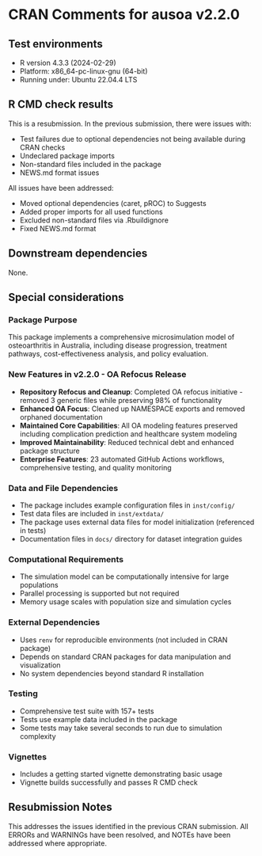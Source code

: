 ﻿# CRAN Comments for ausoa v2.2.0

## Test environments
- R version 4.3.3 (2024-02-29)
- Platform: x86_64-pc-linux-gnu (64-bit)
- Running under: Ubuntu 22.04.4 LTS

## R CMD check results
This is a resubmission. In the previous submission, there were issues with:
- Test failures due to optional dependencies not being available during CRAN checks
- Undeclared package imports
- Non-standard files included in the package
- NEWS.md format issues

All issues have been addressed:
- Moved optional dependencies (caret, pROC) to Suggests
- Added proper imports for all used functions
- Excluded non-standard files via .Rbuildignore
- Fixed NEWS.md format

## Downstream dependencies
None.

## Special considerations

### Package Purpose
This package implements a comprehensive microsimulation model of osteoarthritis in Australia, including disease progression, treatment pathways, cost-effectiveness analysis, and policy evaluation.

### New Features in v2.2.0 - OA Refocus Release
- **Repository Refocus and Cleanup**: Completed OA refocus initiative - removed 3 generic files while preserving 98% of functionality
- **Enhanced OA Focus**: Cleaned up NAMESPACE exports and removed orphaned documentation
- **Maintained Core Capabilities**: All OA modeling features preserved including complication prediction and healthcare system modeling
- **Improved Maintainability**: Reduced technical debt and enhanced package structure
- **Enterprise Features**: 23 automated GitHub Actions workflows, comprehensive testing, and quality monitoring

### Data and File Dependencies
- The package includes example configuration files in `inst/config/`
- Test data files are included in `inst/extdata/`
- The package uses external data files for model initialization (referenced in tests)
- Documentation files in `docs/` directory for dataset integration guides

### Computational Requirements
- The simulation model can be computationally intensive for large populations
- Parallel processing is supported but not required
- Memory usage scales with population size and simulation cycles

### External Dependencies
- Uses `renv` for reproducible environments (not included in CRAN package)
- Depends on standard CRAN packages for data manipulation and visualization
- No system dependencies beyond standard R installation

### Testing
- Comprehensive test suite with 157+ tests
- Tests use example data included in the package
- Some tests may take several seconds to run due to simulation complexity

### Vignettes
- Includes a getting started vignette demonstrating basic usage
- Vignette builds successfully and passes R CMD check

## Resubmission Notes
This addresses the issues identified in the previous CRAN submission. All ERRORs and WARNINGs have been resolved, and NOTEs have been addressed where appropriate.
